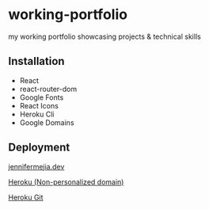 # working-portfolio
my working portfolio showcasing projects &amp; technical skills

## Installation
- React
- react-router-dom
- Google Fonts
- React Icons
- Heroku Cli
- Google Domains

## Deployment

[jennifermejia.dev](https://www.jennifermejia.dev/)

[Heroku (Non-personalized domain)](https://working-portfolio-058a9af7ce37.herokuapp.com/)


[Heroku Git](https://git.heroku.com/working-portfolio.git)